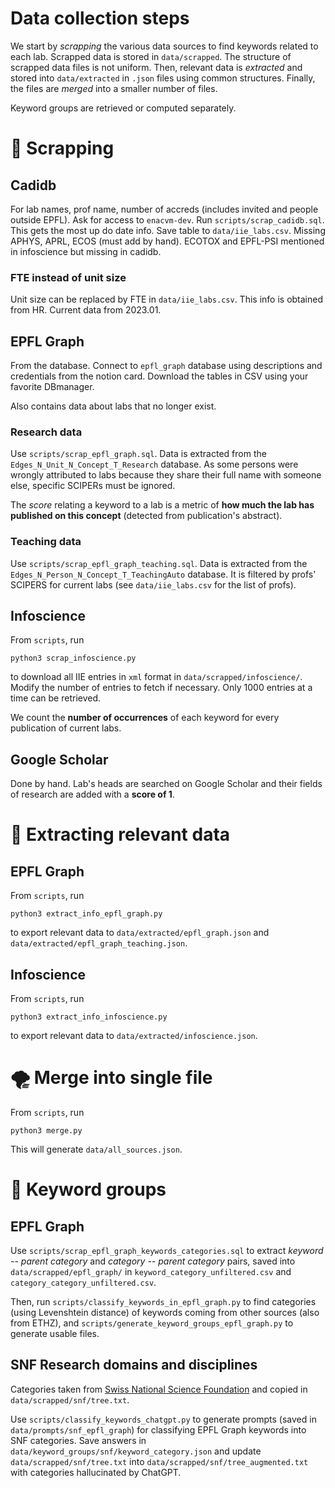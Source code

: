 # Data collection steps

We start by _scrapping_ the various data sources to find keywords related to each lab. Scrapped data is stored in `data/scrapped`. The structure of scrapped data files is not uniform. Then, relevant data is _extracted_ and stored into `data/extracted` in `.json` files using common structures. Finally, the files are _merged_ into a smaller number of files.

Keyword groups are retrieved or computed separately.


# 🔎 Scrapping

## Cadidb

For lab names, prof name, number of accreds (includes invited and people outside EPFL).
Ask for access to `enacvm-dev`.
Run `scripts/scrap_cadidb.sql`. This gets the most up do date info.
Save table to `data/iie_labs.csv`.
Missing APHYS, APRL, ECOS (must add by hand). ECOTOX and EPFL-PSI mentioned in infoscience but missing in cadidb.

### FTE instead of unit size

Unit size can be replaced by FTE in `data/iie_labs.csv`. This info is obtained from HR. Current data from 2023.01.


## EPFL Graph

From the database. Connect to `epfl_graph` database using descriptions and credentials from the notion card. Download the tables in CSV using your favorite DBmanager.

Also contains data about labs that no longer exist.


### Research data

Use `scripts/scrap_epfl_graph.sql`. Data is extracted from the `Edges_N_Unit_N_Concept_T_Research` database. As some persons were wrongly attributed to labs because they share their full name with someone else, specific SCIPERs must be ignored.

The _score_ relating a keyword to a lab is a metric of __how much the lab has published on this concept__ (detected from publication's abstract).


### Teaching data

Use `scripts/scrap_epfl_graph_teaching.sql`. Data is extracted from the `Edges_N_Person_N_Concept_T_TeachingAuto` database. It is filtered by profs' SCIPERS for current labs (see `data/iie_labs.csv` for the list of profs).


## Infoscience

From `scripts`, run
```
python3 scrap_infoscience.py
```
to download all IIE entries in `xml` format in `data/scrapped/infoscience/`. Modify the number of entries to fetch if necessary. Only 1000 entries at a time can be retrieved.

We count the __number of occurrences__ of each keyword for every publication of current labs.


## Google Scholar

Done by hand. Lab's heads are searched on Google Scholar and their fields of research are added with a __score of 1__.


# 🧹 Extracting relevant data

## EPFL Graph

From `scripts`, run
```
python3 extract_info_epfl_graph.py
```
to export relevant data to `data/extracted/epfl_graph.json` and `data/extracted/epfl_graph_teaching.json`.


## Infoscience

From `scripts`, run
```
python3 extract_info_infoscience.py
```
to export relevant data to `data/extracted/infoscience.json`.


# 🌪️ Merge into single file

From `scripts`, run
```
python3 merge.py
```
This will generate `data/all_sources.json`.


# 📕 Keyword groups

## EPFL Graph

Use `scripts/scrap_epfl_graph_keywords_categories.sql` to extract _keyword -- parent category_ and _category -- parent category_ pairs, saved into `data/scrapped/epfl_graph/` in `keyword_category_unfiltered.csv` and `category_category_unfiltered.csv`.

Then, run `scripts/classify_keywords_in_epfl_graph.py` to find categories (using Levenshtein distance) of keywords coming from other sources (also from ETHZ), and `scripts/generate_keyword_groups_epfl_graph.py` to generate usable files.


## SNF Research domains and disciplines

Categories taken from [Swiss National Science Foundation](https://www.snf.ch/SiteCollectionDocuments/allg_disziplinenliste.pdf) and copied in `data/scrapped/snf/tree.txt`.

Use `scripts/classify_keywords_chatgpt.py` to generate prompts (saved in `data/prompts/snf_epfl_graph`) for classifying EPFL Graph keywords into SNF categories. Save answers in `data/keyword_groups/snf/keyword_category.json` and update `data/scrapped/snf/tree.txt` into `data/scrapped/snf/tree_augmented.txt` with categories hallucinated by ChatGPT.
